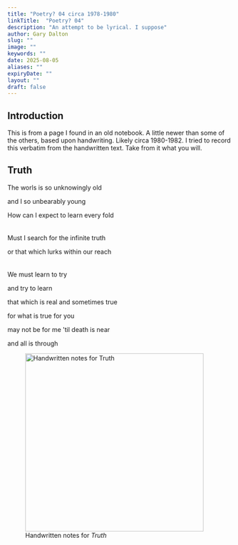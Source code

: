 ```yaml
---
title: "Poetry? 04 circa 1978-1980"
linkTitle:  "Poetry? 04"
description: "An attempt to be lyrical. I suppose"
author: Gary Dalton
slug: ""
image: ""
keywords: ""
date: 2025-08-05
aliases: ""
expiryDate: ""
layout: ""
draft: false
---
```


## Introduction

This is from a page I found in an old notebook. A little newer than some of the others, based upon handwriting. Likely circa 1980-1982. I tried to record this verbatim from the handwritten text. Take from it what you will.

## Truth

The worls is so unknowingly old

and I so unbearably young

How can I expect to learn every fold
<br />
<br />
<br />
Must I search for the infinite truth

or that which lurks within our reach
<br />
<br />
<br />
We must learn to try

and try to learn

that which is real and sometimes true

for what is true for you

may not be for me 'til death is near

and all is through

<figure>
  <img src="/images/old-world.jpg" alt="Handwritten notes for Truth" width="400">
  <figcaption>Handwritten notes for <em>Truth</em></figcaption>
</figure>
